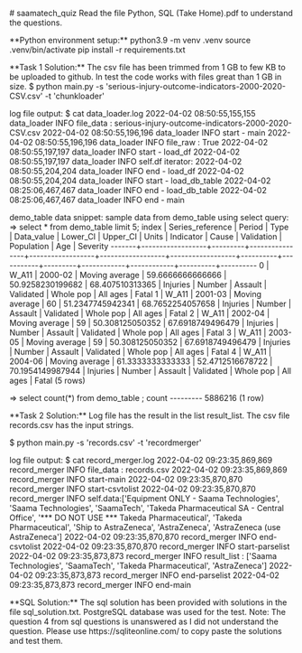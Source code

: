 <p># saamatech_quiz Read the file Python, SQL (Take Home).pdf to understand the questions.</p>

<p>**Python environment setup:** 
  python3.9 -m venv .venv 
  source .venv/bin/activate 
  pip install -r requirements.txt</p>

<p>**Task 1 Solution:** 
  The csv file has been trimmed from 1 GB to few KB to be uploaded to github. In test the code works with files  great than 1 GB in size. 
  $ python main.py -s 'serious-injury-outcome-indicators-2000-2020-CSV.csv' -t 'chunkloader'</p>

<p>log file output: 
  $ cat data_loader.log 2022-04-02 08:50:55,155,155 data_loader INFO file_data : serious-injury-outcome-indicators-2000-2020-CSV.csv 2022-04-02 08:50:55,196,196 data_loader INFO start - main 2022-04-02 08:50:55,196,196 data_loader INFO file_raw : True 2022-04-02 08:50:55,197,197 data_loader INFO start - load_df 2022-04-02 08:50:55,197,197 data_loader INFO self.df iterator: <pandas.io.parsers.TextFileReader object at 0x114b01310> 2022-04-02 08:50:55,204,204 data_loader INFO end - load_df 2022-04-02 08:50:55,204,204 data_loader INFO start - load_db_table 2022-04-02 08:25:06,467,467 data_loader INFO end - load_db_table 2022-04-02 08:25:06,467,467 data_loader INFO end - main</p>

<p>demo_table data snippet: sample data from demo_table using select query: 
  => select * from demo_table limit 5;  index | Series_reference | Period | Type | Data_value | Lower_CI | Upper_CI | Units | Indicator | Cause | Validation | Population | Age | Severity -------+------------------+---------+----------------+------------------+------------------+------------------+----------+-----------+---------+------------+------------+----------+----------  
  0 | W_A11 | 2000-02 | Moving average | 59.6666666666666 | 50.9258230199682 | 68.407510313365 | Injuries | Number | Assault | Validated | Whole pop | All ages | Fatal  1 | W_A11 | 2001-03 | Moving average | 60 | 51.2347745942341 | 68.7652254057658 | Injuries | Number | Assault | Validated | Whole pop | All ages | Fatal  2 | W_A11 | 2002-04 | Moving average | 59 | 50.308125050352 | 67.6918749496479 | Injuries | Number | Assault | Validated | Whole pop | All ages | Fatal  3 | W_A11 | 2003-05 | Moving average | 59 | 50.308125050352 | 67.6918749496479 | Injuries | Number | Assault | Validated | Whole pop | All ages | Fatal  4 | W_A11 | 2004-06 | Moving average | 61.3333333333333 | 52.4712516678722 | 70.1954149987944 | Injuries | Number | Assault | Validated | Whole pop | All ages | Fatal (5 rows)</p>

<p>=> select count(*) from demo_table ;  
  count ---------  5886216 (1 row)</p>

<p>**Task 2 Solution:** 
  Log file has the result in the list result_list. The csv file records.csv has the input strings.</p>

<p>$ python main.py -s 'records.csv' -t 'recordmerger'</p>

<p>log file output: 
  $ cat record_merger.log 
  2022-04-02 09:23:35,869,869 record_merger INFO file_data : records.csv 2022-04-02 09:23:35,869,869 record_merger INFO start-main 2022-04-02 09:23:35,870,870 record_merger INFO start-csvtolist 2022-04-02 09:23:35,870,870 record_merger INFO self.data:['Equipment ONLY - Saama Technologies', 'Saama Technologies', 'SaamaTech', 'Takeda Pharmaceutical SA - Central Office', '*** DO NOT USE *** Takeda Pharmaceutical', 'Takeda Pharmaceutical', 'Ship to AstraZeneca', 'AstraZeneca', 'AstraZeneca (use AstraZeneca'] 2022-04-02 09:23:35,870,870 record_merger INFO end-csvtolist 2022-04-02 09:23:35,870,870 record_merger INFO start-parselist 2022-04-02 09:23:35,873,873 record_merger INFO result_list : ['Saama Technologies', 'SaamaTech', 'Takeda Pharmaceutical', 'AstraZeneca'] 2022-04-02 09:23:35,873,873 record_merger INFO end-parselist 2022-04-02 09:23:35,873,873 record_merger INFO end-main</p>

<p>**SQL Solution:** 
  The sql solution has been provided with solutions in the file sql_solution.txt. 
  PostgreSQL database was used for the test. 
  Note: The question 4 from sql questions is unanswered as I did not understand the question. 
  Please use https://sqliteonline.com/ to copy paste the solutions and test them.</p>
